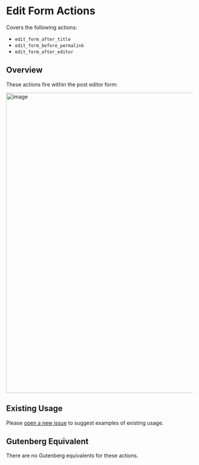 # Edit Form Actions

Covers the following actions:

* `edit_form_after_title`
* `edit_form_before_permalink`
* `edit_form_after_editor`

## Overview

These actions fire within the post editor form:

<img width="810" alt="image" src="https://user-images.githubusercontent.com/36432/39273678-5aafa868-4894-11e8-8502-ebf3041e0a05.png">

## Existing Usage

Please [open a new issue](https://github.com/danielbachhuber/gutenberg-migration-guide/issues) to suggest examples of existing usage.

## Gutenberg Equivalent

There are no Gutenberg equivalents for these actions.
